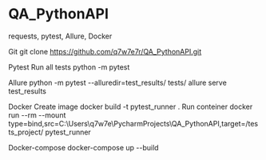 # QA_PythonAPI
requests, pytest, Allure, Docker

Git
  git clone https://github.com/q7w7e7r/QA_PythonAPI.git

Pytest
  Run all tests
    python -m pytest 

Allure
  python -m pytest --alluredir=test_results/ tests/
  allure serve test_results

Docker
  Create image
  docker build -t pytest_runner .
  Run conteiner
  docker run --rm --mount type=bind,src=C:\Users\q7w7e\PycharmProjects\QA_PythonAPI,target=/tests_project/ pytest_runner

Docker-compose
  docker-compose up --build
